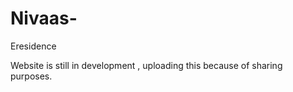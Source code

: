 # Nivaas-
Eresidence

Website is still in development , uploading this because of sharing purposes. 
